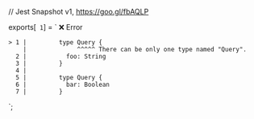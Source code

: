 // Jest Snapshot v1, https://goo.gl/fbAQLP

exports[` 1`] = `
❌ Error

    > 1 |         type Query {
        |              ^^^^^ There can be only one type named "Query".
      2 |           foo: String
      3 |         }
      4 |
      5 |         type Query {
      6 |           bar: Boolean
      7 |         }
`;
